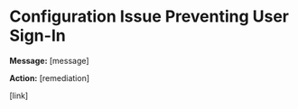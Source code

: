<properties
    pageTitle="SignIn Issues"
    description="Common signin issues"
    infoBubbleText="See details on the right"
    service="microsoft.activedirectory"
    resource=""
    authors="vritiJain"
    ms.author="vrjai"
    displayOrder="1"
    articleId="active-directory-dxp-signin-aadsts-errorcodes"
    diagnosticScenario="diagnostics"
    selfHelpType="diagnostics"
    supportTopicIds=""
    resourceTags=""
    productPesIds=""
    cloudEnvironments="public"
    ownershipId="AzureIdentity_IdentityDiagnostics"
/>

# Configuration Issue Preventing User Sign-In
<!--issueDescription-->

**Message:** <!--$message-->[message]<!--/$message-->

**Action:** <!--$remediation-->[remediation]<!--/$remediation-->

<!--$link-->[link]<!--/$link-->

<!--/issueDescription-->